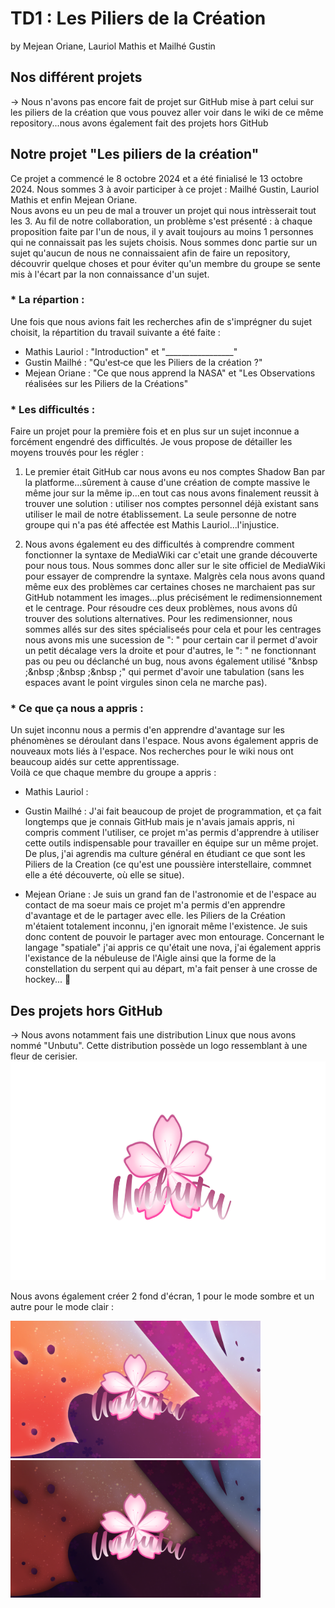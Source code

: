 # TD1 : Les Piliers de la Création
by Mejean Oriane, Lauriol Mathis et Mailhé Gustin

## Nos différent projets  
&rarr; Nous n'avons pas encore fait de projet sur GitHub mise à part celui sur les piliers de la création que vous pouvez aller voir dans le wiki de ce même repository...nous avons également fait des projets hors GitHub

## Notre projet "Les piliers de la création"
Ce projet a commencé le 8 octobre 2024 et a été finialisé le 13 octobre 2024. Nous sommes 3 à avoir participer à ce projet : Mailhé Gustin, Lauriol Mathis et enfin Mejean Oriane.  
Nous avons eu un peu de mal a trouver un projet qui nous intrèsserait tout les 3. Au fil de notre collaboration, un problème s'est présenté : à chaque proposition faite par l'un de nous, il y avait toujours au moins 1 personnes qui ne connaissait pas les sujets choisis. Nous sommes donc partie sur un sujet qu'aucun de nous ne connaissaient afin de faire un repository, découvrir quelque choses et pour éviter qu'un membre du groupe se sente mis à l'écart par la non connaissance d'un sujet.  

### * La répartion :
Une fois que nous avions fait les recherches afin de s'imprégner du sujet choisit, la répartition du travail suivante a été faite :  
- Mathis Lauriol : "Introduction" et "_________________"  
- Gustin Mailhé : "Qu'est‐ce que les Piliers de la création ?"  
- Mejean Oriane : "Ce que nous apprend la NASA" et "Les Observations réalisées sur les Piliers de la Créations"  

### * Les difficultés :
Faire un projet pour la première fois et en plus sur un sujet inconnue a forcément engendré des difficultés. Je vous propose de détailler les moyens trouvés pour les régler :  
 1. Le premier était GitHub car nous avons eu nos comptes Shadow Ban par la platforme...sûrement à cause d'une création de compte massive le même jour sur la même ip...en tout cas nous avons finalement reussit à trouver une solution : utiliser nos comptes personnel déjà existant sans utiliser le mail de notre établissement. La seule personne de notre groupe qui n'a pas été affectée est Mathis Lauriol...l'injustice.

 2. Nous avons également eu des difficultés à comprendre comment fonctionner la syntaxe de MediaWiki car c'etait une grande découverte pour nous tous. Nous sommes donc aller sur le site officiel de MediaWiki pour essayer de comprendre la syntaxe. Malgrès cela nous avons quand même eux des problèmes car certaines choses ne marchaient pas sur GitHub notamment les images...plus précisément le redimensionnement et le centrage. Pour résoudre ces deux problèmes, nous avons dû trouver des solutions alternatives. Pour les redimensionner, nous sommes allés sur des sites spécialiseés pour cela et pour les centrages nous avons mis une sucession de ": " pour certain car il permet d'avoir un petit décalage vers la droite et pour d'autres,  le ": " ne fonctionnant pas ou peu ou déclanché un bug, nous avons également utilisé "&nbsp ;&nbsp ;&nbsp ;&nbsp ;" qui permet d'avoir une tabulation (sans les espaces avant le point virgules sinon cela ne marche pas).

### * Ce que ça nous a appris :
Un sujet inconnu nous a permis d'en apprendre d'avantage sur les phénomènes se déroulant dans l'espace. Nous avons également appris de nouveaux mots liés à l'espace. Nos recherches pour le wiki nous ont beaucoup aidés sur cette apprentissage.  
Voilà ce que chaque membre du groupe a appris :  
- Mathis Lauriol :

- Gustin Mailhé : J'ai fait beaucoup de projet de programmation, et ça fait longtemps que je connais GitHub mais je n'avais jamais appris, ni compris comment l'utiliser, ce projet m'as permis d'apprendre à utiliser cette outils indispensable pour travailler en équipe sur un même projet. De plus, j'ai agrendis ma culture général en étudiant ce que sont les Piliers de la Creation (ce qu'est une poussière interstellaire, commnet elle a été découverte, où elle se situe).

- Mejean Oriane : Je suis un grand fan de l'astronomie et de l'espace au contact de ma soeur mais ce projet m'a permis d'en apprendre d'avantage et de le partager avec elle. les Piliers de la Création m'étaient totalement inconnu, j'en ignorait même l'existence. Je suis donc content de pouvoir le partager avec mon entourage. Concernant le langage "spatiale" j'ai appris ce qu'était une nova, j'ai également appris l'existance de la nébuleuse de l'Aigle ainsi que la forme de la constellation du serpent qui au départ, m'a fait penser à une crosse de hockey... 🥲

## Des projets hors GitHub
&rarr; Nous avons notamment fais une distribution Linux que nous avons nommé "Unbutu". Cette distribution possède un logo ressemblant à une fleur de cerisier.  
<img src="https://github.com/melt-school/Mejean_Lauriol_Mailhe/blob/main/images_wiki/Unbutu_mode_Light_20241002154923.png" width="600" height="350">

Nous avons également créer 2 fond d'écran, 1 pour le mode sombre et un autre pour le mode clair :

<img src="https://github.com/melt-school/Mejean_Lauriol_Mailhe/blob/main/images_wiki/Unbutu_mode_Light.png" width="400" height="220">  <img src="https://github.com/melt-school/Mejean_Lauriol_Mailhe/blob/main/images_wiki/Unbutu_Dark_mod.png" width="400" height="220">  
